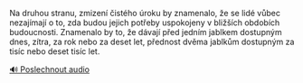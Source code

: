 
Na druhou stranu, zmizení čistého úroku by znamenalo, že se lidé vůbec nezajímají o to, zda budou jejich potřeby uspokojeny v bližších obdobích budoucnosti. Znamenalo by to, že dávají před jedním jablkem dostupným dnes, zítra, za rok nebo za deset let, přednost dvěma jablkům dostupným za tisíc nebo deset tisíc let.

[🔊 Poslechnout audio](/data/7-paragraphs/audio/chapter_95/para_002-Na-druhou-stranu-zmizen-istho-roku-by-znamena.mp3)
